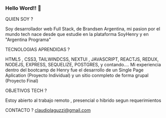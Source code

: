 ### Hello Word!! 👋

QUIEN SOY ? 

Soy desarrollador web Full Stack, de Brandsen Argentina, mi pasion por el mundo tech nace desde que estudie en la plataforma SoyHenry y en "Argentina Programa"

TECNOLOGIAS APRENDIDAS ?

HTML5 , CSS3, TAILWINDCSS, NEXTUI , JAVASCRIPT, REACTJS, REDUX, NODEJS, EXPRESS, SEQUELIZE, POSTGRES, y contando....
Mi experiencia dentro del bootcamp de Henry fue el desarrollo de un Single Page Aplication (Proyecto Individual) y un sitio conmpleto de forma grupal (Proyecto Final) 


OBJETIVOS TECH ?

Estoy abierto al trabajo remoto , presencial o hibrido segun requerimientos 


CONTACTO ?
claudiolaguzzi@gmail.com

